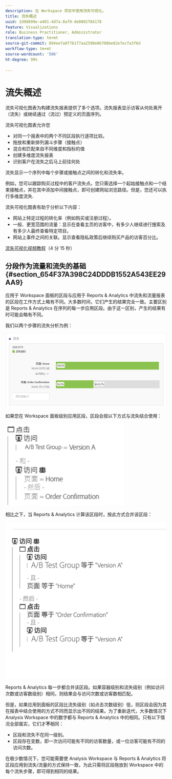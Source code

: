 ```yaml
---
description: 在 Workspace 项目中使用流失可视化。
title: 流失概述
uuid: 2d98899e-e401-4d7a-8af0-de0002f84178
feature: Visualizations
role: Business Practitioner, Administrator
translation-type: tm+mt
source-git-commit: 894ee7a8f761f7aa2590e06708be82e7ecfa3f6d
workflow-type: tm+mt
source-wordcount: '506'
ht-degree: 99%

---
```



# 流失概述

流失可视化图表为构建流失报表提供了多个选项。流失报表显示访客从何处离开（流失）或继续通过（流过）预定义的页面序列。

流失可视化图表允许您

* 对同一个报表中的两个不同区段执行逐项比较。
* 拖放和重新排列漏斗步骤（接触点）
* 混合和匹配来自不同维度和指标的值
* 创建多维度流失报表
* 识别客户在流失之后马上前往何处

流失显示一个序列中每个步骤或接触点之间的转化和流失率。

例如，您可以跟踪购买过程中的客户流失点。您只需选择一个起始接触点和一个结束接触点，并在其中添加中间接触点，即可创建网站浏览路径。但是，您还可以执行多维度流失.

流失可视化图表有助于分析以下内容：

* 网站上特定过程的转化率（例如购买或注册过程）。
* 一般、更宽范围的流量：显示在查看主页的访客中，有多少人继续进行搜索及有多少人最终查看特定项目。
* 网站上事件之间的关联。显示查看隐私政策后继续购买产品的访客百分比。

[流失可视化视频教程](https://docs.adobe.com/content/help/zh-Hans/analytics-learn/tutorials/analysis-workspace/analyzing-customer-journeys/fallout-visualization.html)（4 分 15 秒）

## 分段作为流量和流失的基础{#section_654F37A398C24DDDB1552A543EE29AA9}

应用于 Workspace 面板的区段与应用于 Reports &amp; Analytics 中流失和流量报表的区段在工作方式上略有不同。大多数时间，它们产生的结果完全一致。主要区别是 Reports &amp; Analytics 在序列的每一步应用区段。由于这一区别，产生的结果有时可能会略有不同。

我们以两个步骤的流失分析为例：

![](assets/fallout_segments1.png)

如果您在 Workspace 面板级别应用区段，区段会按以下方式与流失结合使用：

![](assets/fallout_seg.png)

相比之下，当 Reports &amp; Analytics 计算该区段时，按此方式合并该区段：

![](assets/fallout_segments3.png)

Reports &amp; Analytics 每一步都合并该区段。如果容器级别和流失级别（例如访问次数或访客数级别）相同，则结果会与访问次数或访客数相匹配。

但是，如果应用到面板的区段比流失级别（如点击次数级别）低，则区段会因为其在报表中结合使用的方式不同而显示出不同的结果。为了重新迭代，大多数情况下 Analysis Workspace 中的数字都与 Reports &amp; Analytics 中的相同。只有以下情况全部属实，它们才&#x200B;**不**&#x200B;相同：

* 区段和流失不在同一级别。
* 区段存在变数，即一次访问可能有不同的访客数量，或一位访客可能有不同的访问次数。

在极少数情况下，您可能需要使 Analysis Workspace 与 Reports &amp; Analytics 将区段应用到流失/流量的方式保持一致，为此只需将区段拖放到 Workspace 中的每个流失步骤，即可得到相同的结果。
